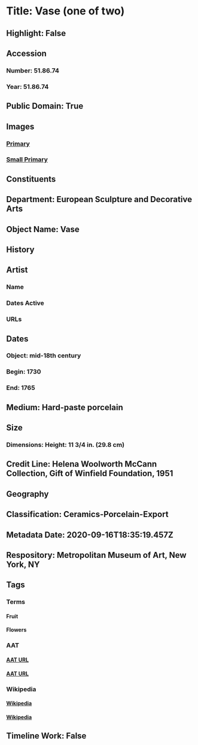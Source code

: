 # Title: Vase (one of two)
## Highlight: False
## Accession
### Number: 51.86.74
### Year: 51.86.74
## Public Domain: True
## Images
### [Primary](https://images.metmuseum.org/CRDImages/es/original/150867.jpg)
### [Small Primary](https://images.metmuseum.org/CRDImages/es/web-large/150867.jpg)
## Constituents
## Department: European Sculpture and Decorative Arts
## Object Name: Vase
## History
## Artist
### Name
### Dates Active
### URLs
## Dates
### Object: mid-18th century
### Begin: 1730
### End: 1765
## Medium: Hard-paste porcelain
## Size
### Dimensions: Height: 11 3/4 in. (29.8 cm)
## Credit Line: Helena Woolworth McCann Collection, Gift of Winfield Foundation, 1951
## Geography
## Classification: Ceramics-Porcelain-Export
## Metadata Date: 2020-09-16T18:35:19.457Z
## Respository: Metropolitan Museum of Art, New York, NY
## Tags
### Terms
#### Fruit
#### Flowers
### AAT
#### [AAT URL](http://vocab.getty.edu/page/aat/300011868)
#### [AAT URL](http://vocab.getty.edu/page/aat/300132399)
### Wikipedia
#### [Wikipedia]()
#### [Wikipedia]()
## Timeline Work: False